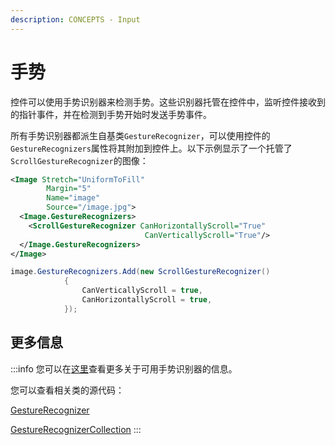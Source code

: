 ```yaml
---
description: CONCEPTS - Input
---
```


# 手势

控件可以使用手势识别器来检测手势。这些识别器托管在控件中，监听控件接收到的指针事件，并在检测到手势开始时发送手势事件。

所有手势识别器都派生自基类`GestureRecognizer`，可以使用控件的`GestureRecognizers`属性将其附加到控件上。以下示例显示了一个托管了`ScrollGestureRecognizer`的图像：

```xml
<Image Stretch="UniformToFill"
        Margin="5"
        Name="image"
        Source="/image.jpg">
  <Image.GestureRecognizers>
    <ScrollGestureRecognizer CanHorizontallyScroll="True"
                              CanVerticallyScroll="True"/>
  </Image.GestureRecognizers>
</Image>
```

```csharp title='C#'
image.GestureRecognizers.Add(new ScrollGestureRecognizer()
            {
                CanVerticallyScroll = true,
                CanHorizontallyScroll = true,
            });
```

## 更多信息

:::info
您可以在[这里](../../reference/gestures)查看更多关于可用手势识别器的信息。

您可以查看相关类的源代码：

[GestureRecognizer](https://github.com/AvaloniaUI/Avalonia/blob/master/src/Avalonia.Base/Input/GestureRecognizers/GestureRecognizer.cs)

[GestureRecognizerCollection](https://github.com/AvaloniaUI/Avalonia/blob/master/src/Avalonia.Base/Input/GestureRecognizers/GestureRecognizerCollection.cs)
:::